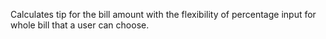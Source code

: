 Calculates tip for the bill amount with the flexibility of percentage input for whole bill that a user can choose.
